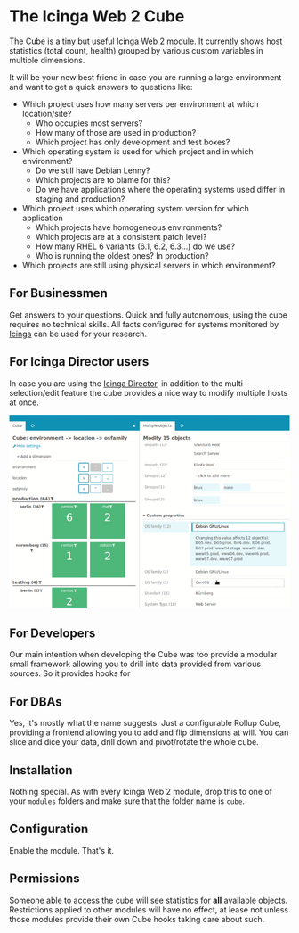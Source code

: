 The Icinga Web 2 Cube
=====================

The Cube is a tiny but useful [Icinga Web 2](https://github.com/Icinga/icingaweb2)
module. It currently shows host statistics (total count, health) grouped by
various custom variables in multiple dimensions.

It will be your new best friend in case you are running a large environment and
want to get a quick answers to questions like:

* Which project uses how many servers per environment at which location/site?
  * Who occupies most servers?
  * How many of those are used in production?
  * Which project has only development and test boxes? 
* Which operating system is used for which project and in which environment?
  * Do we still have Debian Lenny?
  * Which projects are to blame for this?
  * Do we have applications where the operating systems used differ in staging
    and production? 
* Which project uses which operating system version for which application
  * Which projects have homogeneous environments?
  * Which projects are at a consistent patch level?
  * How many RHEL 6 variants (6.1, 6.2, 6.3...) do we use?
  * Who is running the oldest ones? In production?
* Which projects are still using physical servers in which environment?

For Businessmen
---------------

Get answers to your questions. Quick and fully autonomous, using the cube
requires no technical skills. All facts configured for systems monitored by
[Icinga](https://www.icinga.com/) can be used for your research.

For Icinga Director users
-------------------------

In case you are using the [Icinga Director](https://github.com/Icinga/icingaweb2-module-director),
in addition to the multi-selection/edit feature the cube provides a nice way to
modify multiple hosts at once.

![Cube - Director multi-edit](doc/img/cube_director.png)

For Developers
--------------

Our main intention when developing the Cube was too provide a modular small
framework allowing you to drill into data provided from various sources. So it
provides hooks for 

For DBAs
--------

Yes, it's mostly what the name suggests. Just a configurable Rollup Cube,
providing a frontend allowing you to add and flip dimensions at will. You
can slice and dice your data, drill down and pivot/rotate the whole cube.

Installation
------------

Nothing special. As with every Icinga Web 2 module, drop this to one of your
`modules` folders and make sure that the folder name is `cube`.

Configuration
-------------

Enable the module. That's it.

Permissions
-----------

Someone able to access the cube will see statistics for **all** available
objects. Restrictions applied to other modules will have no effect, at lease
not unless those modules provide their own Cube hooks taking care about such. 